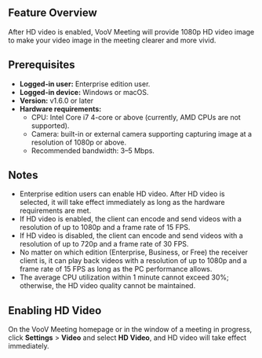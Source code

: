 ## Feature Overview
After HD video is enabled, VooV Meeting will provide 1080p HD video image to make your video image in the meeting clearer and more vivid.

## Prerequisites
- **Logged-in user:** Enterprise edition user.
- **Logged-in device:** Windows or macOS.
- **Version:** v1.6.0 or later
- **Hardware requirements:**
	- CPU: Intel Core i7 4-core or above (currently, AMD CPUs are not supported).
	- Camera: built-in or external camera supporting capturing image at a resolution of 1080p or above.
	- Recommended bandwidth: 3–5 Mbps.

## Notes
- Enterprise edition users can enable HD video. After HD video is selected, it will take effect immediately as long as the hardware requirements are met.
 - If HD video is enabled, the client can encode and send videos with a resolution of up to 1080p and a frame rate of 15 FPS.
 - If HD video is disabled, the client can encode and send videos with a resolution of up to 720p and a frame rate of 30 FPS.
- No matter on which edition (Enterprise, Business, or Free) the receiver client is, it can play back videos with a resolution of up to 1080p and a frame rate of 15 FPS as long as the PC performance allows.
- The average CPU utilization within 1 minute cannot exceed 30%; otherwise, the HD video quality cannot be maintained.

## Enabling HD Video
On the VooV Meeting homepage or in the window of a meeting in progress, click **Settings** > **Video** and select **HD Video**, and HD video will take effect immediately.
